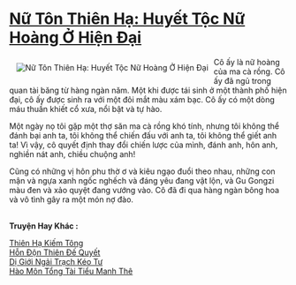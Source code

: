 <a href="https://truyentiki.com/nu-ton-thien-ha-huyet-toc-nu-hoang-o-hien-dai.30468/" title="Nữ Tôn Thiên Hạ: Huyết Tộc Nữ Hoàng Ở Hiện Đại"><h1>Nữ Tôn Thiên Hạ: Huyết Tộc Nữ Hoàng Ở Hiện Đại</h1></a><div style="display:table"><img align="right" style="float: left; padding: 10px;" src="https://truyentiki.com/a/img/str/src/30468.jpg" alt="Nữ Tôn Thiên Hạ: Huyết Tộc Nữ Hoàng Ở Hiện Đại">Cô ấy là nữ hoàng của ma cà rồng. Cô ấy đã ngủ trong quan tài băng từ hàng ngàn năm. Một khi được tái sinh ở một thành phố hiện đại, cô ấy được sinh ra với một đôi mắt màu xám bạc. Cô ấy có một dòng máu thuần khiết cổ xưa, nổi bật và tự hào. <p></p> Một ngày nọ tôi gặp một thợ săn ma cà rồng khó tính, nhưng tôi không thể đánh bại anh ta, tôi không thể chiến đấu với anh ta, tôi không thể giết anh ta! Vì vậy, cô quyết định thay đổi chiến lược của mình, đánh anh, hôn anh, nghiền nát anh, chiều chuộng anh! <p></p> Cũng có những vị hôn phu thờ ơ và kiêu ngạo đuổi theo nhau, những con mận và ngựa xanh ngốc nghếch và đáng yêu đang vật lộn, và Gu Gongzi màu đen và xảo quyệt đang vướng vào. Cô đã đi qua hàng ngàn bông hoa và vô tình gây ra một món nợ đào.</div><p><br><b>Truyện Hay Khác :</b></p><a href="https://truyentiki.com/thien-ha-kiem-tong.30467/" alt="Thiên Hạ Kiếm Tông">Thiên Hạ Kiếm Tông</a><br/><a href="https://github.com/nownovels/top500/tree/master/truyenhay/33731/" alt="Hỗn Độn Thiên Đế Quyết">Hỗn Độn Thiên Đế Quyết</a><br/><a href="https://github.com/nownovels/top500/tree/master/truyenhay/33888/" alt="Dị Giới Ngải Trạch Kéo Tư">Dị Giới Ngải Trạch Kéo Tư</a><br/><a href="https://github.com/nownovels/truyenhay/tree/master/truyenhay/30431/README.md" alt="Hào Môn Tổng Tài Tiểu Manh Thê">Hào Môn Tổng Tài Tiểu Manh Thê</a><br/>
